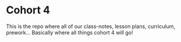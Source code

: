 # Cohort 4

This is the repo where all of our class-notes, lesson plans, curriculum,
prework... Basically where all things cohort 4 will go!
